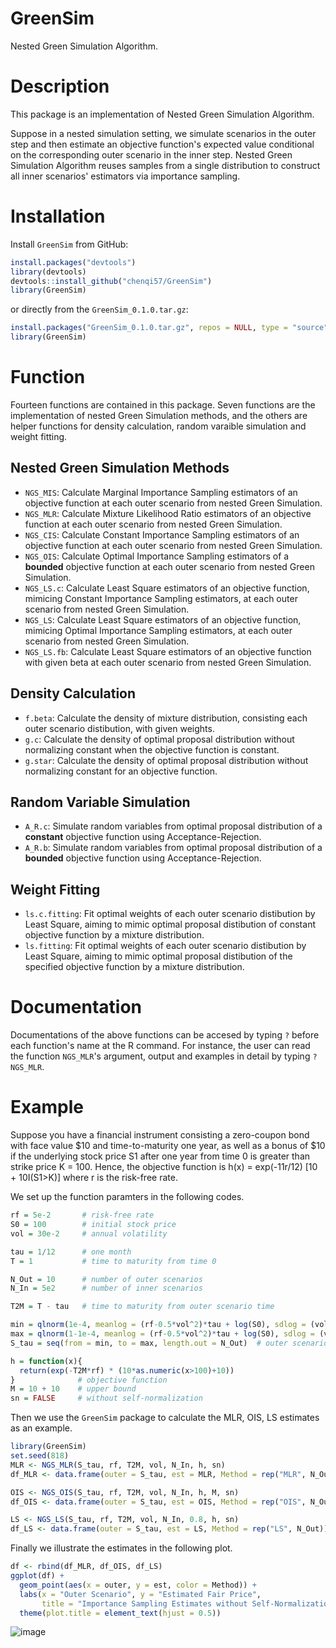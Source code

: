 # GreenSim
Nested Green Simulation Algorithm.

# Description
This package is an implementation of Nested Green Simulation Algorithm. 

Suppose in a nested simulation setting, we simulate scenarios in the outer step and then estimate an objective function's expected value conditional on the corresponding outer scenario in the inner step. Nested Green Simulation Algorithm reuses samples from a single distribution to construct all inner scenarios' estimators via importance sampling.

# Installation
Install `GreenSim` from GitHub:
```r
install.packages("devtools")
library(devtools)
devtools::install_github("chenqi57/GreenSim")
library(GreenSim)
```
or directly from the `GreenSim_0.1.0.tar.gz`:
```r
install.packages("GreenSim_0.1.0.tar.gz", repos = NULL, type = "source")
library(GreenSim)
```
# Function
Fourteen functions are contained in this package. Seven functions are the implementation of nested Green Simulation methods, and the others are helper functions for density calculation, random varaible simulation and weight fitting.

## Nested Green Simulation Methods
* `NGS_MIS`: Calculate Marginal Importance Sampling estimators of an objective function at each outer scenario from nested Green Simulation.
* `NGS_MLR`: Calculate Mixture Likelihood Ratio estimators of an objective function at each outer scenario from nested Green Simulation.
* `NGS_CIS`: Calculate Constant Importance Sampling estimators of an objective function at each outer scenario from nested Green Simulation.
* `NGS_OIS`: Calculate Optimal Importance Sampling estimators of a **bounded** objective function at each outer scenario from nested Green Simulation.
* `NGS_LS.c`: Calculate Least Square estimators of an objective function, mimicing Constant Importance Sampling estimators, at each outer scenario from nested Green Simulation.
* `NGS_LS`: Calculate Least Square estimators of an objective function, mimicing Optimal Importance Sampling estimators, at each outer scenario from nested Green Simulation.
* `NGS_LS.fb`: Calculate Least Square estimators of an objective function with given beta at each outer scenario from nested Green Simulation.

## Density Calculation
* `f.beta`: Calculate the density of mixture distribution, consisting each outer scenario distibution, with given weights.
* `g.c`: Calculate the density of optimal proposal distribution without normalizing constant when the objective function is constant.
* `g.star`: Calculate the density of optimal proposal distribution without normalizing constant for an objective function.

## Random Variable Simulation
* `A_R.c`: Simulate random variables from optimal proposal distribution of a **constant** objective function using Acceptance-Rejection.
* `A_R.b`: Simulate random variables from optimal proposal distribution of a **bounded** objective function using Acceptance-Rejection.

## Weight Fitting
* `ls.c.fitting`: Fit optimal weights of each outer scenario distibution by Least Square, aiming to mimic optimal proposal distibution of constant objective function by a mixture distribution.
* `ls.fitting`: Fit optimal weights of each outer scenario distibution by Least Square, aiming to mimic optimal proposal distibution of the specified objective function by a mixture distribution.

# Documentation
Documentations of the above functions can be accesed by typing `?` before each function's name at the R command. 
For instance, the user can read the function `NGS_MLR`'s argument, output and examples in detail by typing `?NGS_MLR`.

# Example
Suppose you have a financial instrument consisting a zero-coupon bond with face value $10 and time-to-maturity one year, as well as a bonus of $10 if the underlying stock price S1 after one year from time 0 is greater than strike price K = 100. Hence, the objective function is h(x) = exp(-11r/12) [10 + 10I(S1>K)] where r is the risk-free rate. 

We set up the function paramters in the following codes. 
```r setup
rf = 5e-2       # risk-free rate
S0 = 100        # initial stock price
vol = 30e-2     # annual volatility

tau = 1/12      # one month
T = 1           # time to maturity from time 0

N_Out = 10      # number of outer scenarios
N_In = 5e2      # number of inner scenarios

T2M = T - tau   # time to maturity from outer scenario time

min = qlnorm(1e-4, meanlog = (rf-0.5*vol^2)*tau + log(S0), sdlog = (vol*sqrt(tau)))
max = qlnorm(1-1e-4, meanlog = (rf-0.5*vol^2)*tau + log(S0), sdlog = (vol*sqrt(tau)))
S_tau = seq(from = min, to = max, length.out = N_Out)  # outer scenario stock price

h = function(x){
  return(exp(-T2M*rf) * (10*as.numeric(x>100)+10))
}              # objective function
M = 10 + 10    # upper bound
sn = FALSE     # without self-normalization
```

Then we use the `GreenSim` package to calculate the MLR, OIS, LS estimates as an example.
```r NGS
library(GreenSim)
set.seed(818)
MLR <- NGS_MLR(S_tau, rf, T2M, vol, N_In, h, sn)
df_MLR <- data.frame(outer = S_tau, est = MLR, Method = rep("MLR", N_Out))

OIS <- NGS_OIS(S_tau, rf, T2M, vol, N_In, h, M, sn)
df_OIS <- data.frame(outer = S_tau, est = OIS, Method = rep("OIS", N_Out))

LS <- NGS_LS(S_tau, rf, T2M, vol, N_In, 0.8, h, sn)
df_LS <- data.frame(outer = S_tau, est = LS, Method = rep("LS", N_Out))
```

Finally we illustrate the estimates in the following plot.
```r plot
df <- rbind(df_MLR, df_OIS, df_LS)
ggplot(df) +
  geom_point(aes(x = outer, y = est, color = Method)) +
  labs(x = "Outer Scenario", y = "Estimated Fair Price", 
       title = "Importance Sampling Estimates without Self-Normalization") +
  theme(plot.title = element_text(hjust = 0.5))
```
![image](https://imgur.com/QhiGtER.png#center)
